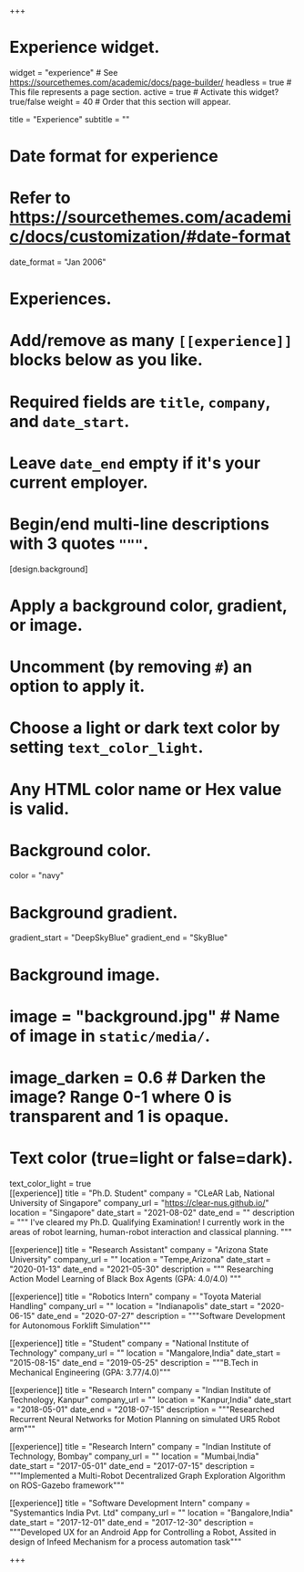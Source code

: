 +++
# Experience widget.
widget = "experience"  # See https://sourcethemes.com/academic/docs/page-builder/
headless = true  # This file represents a page section.
active = true  # Activate this widget? true/false
weight = 40  # Order that this section will appear.

title = "Experience"
subtitle = ""

# Date format for experience
#   Refer to https://sourcethemes.com/academic/docs/customization/#date-format
date_format = "Jan 2006"

# Experiences.
#   Add/remove as many `[[experience]]` blocks below as you like.
#   Required fields are `title`, `company`, and `date_start`.
#   Leave `date_end` empty if it's your current employer.
#   Begin/end multi-line descriptions with 3 quotes `"""`.
[design.background]
  # Apply a background color, gradient, or image.
  #   Uncomment (by removing `#`) an option to apply it.
  #   Choose a light or dark text color by setting `text_color_light`.
  #   Any HTML color name or Hex value is valid.
  
  # Background color.
  color = "navy"
  
  # Background gradient.
  gradient_start = "DeepSkyBlue"
  gradient_end = "SkyBlue"
  
  # Background image.
  # image = "background.jpg"  # Name of image in `static/media/`.
  # image_darken = 0.6  # Darken the image? Range 0-1 where 0 is transparent and 1 is opaque.

  # Text color (true=light or false=dark).
  text_color_light = true  
[[experience]]
  title = "Ph.D. Student"
  company = "CLeAR Lab, National University of Singapore"
  company_url = "https://clear-nus.github.io/"
  location = "Singapore"
  date_start = "2021-08-02"
  date_end = ""
  description = """ 
  I've cleared my Ph.D. Qualifying Examination! I currently work in the areas of robot learning, human-robot interaction and classical planning.
  """

[[experience]]
  title = "Research Assistant"
  company = "Arizona State University"
  company_url = ""
  location = "Tempe,Arizona"
  date_start = "2020-01-13"
  date_end = "2021-05-30"
  description = """
  Researching Action Model Learning of Black Box Agents
  (GPA: 4.0/4.0)
  """

[[experience]]
  title = "Robotics Intern"
  company = "Toyota Material Handling"
  company_url = ""
  location = "Indianapolis"
  date_start = "2020-06-15"
  date_end = "2020-07-27"
  description = """Software Development for Autonomous Forklift Simulation"""

[[experience]]
  title = "Student"
  company = "National Institute of Technology"
  company_url = ""
  location = "Mangalore,India"
  date_start = "2015-08-15"
  date_end = "2019-05-25"
  description = """B.Tech in Mechanical Engineering
  (GPA: 3.77/4.0)""" 

[[experience]]
  title = "Research Intern"
  company = "Indian Institute of Technology, Kanpur"
  company_url = ""
  location = "Kanpur,India"
  date_start = "2018-05-01"
  date_end = "2018-07-15"
  description = """Researched Recurrent Neural Networks for Motion Planning on simulated UR5 Robot arm""" 

[[experience]]
  title = "Research Intern"
  company = "Indian Institute of Technology, Bombay"
  company_url = ""
  location = "Mumbai,India"
  date_start = "2017-05-01"
  date_end = "2017-07-15"
  description = """Implemented a Multi-Robot Decentralized Graph Exploration Algorithm on ROS-Gazebo framework""" 

[[experience]]
  title = "Software Development Intern"
  company = "Systemantics India Pvt. Ltd"
  company_url = ""
  location = "Bangalore,India"
  date_start = "2017-12-01"
  date_end = "2017-12-30"
  description = """Developed UX for an Android App for Controlling a Robot, Assited in design of Infeed Mechanism for a process automation task""" 


+++
